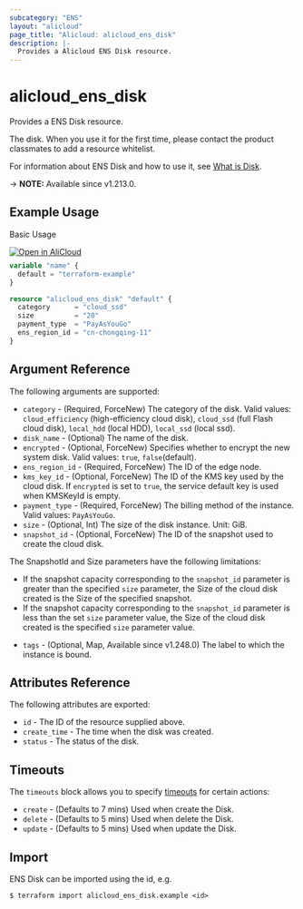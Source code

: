 ```yaml
---
subcategory: "ENS"
layout: "alicloud"
page_title: "Alicloud: alicloud_ens_disk"
description: |-
  Provides a Alicloud ENS Disk resource.
---
```


# alicloud_ens_disk

Provides a ENS Disk resource.

The disk. When you use it for the first time, please contact the product classmates to add a resource whitelist.

For information about ENS Disk and how to use it, see [What is Disk](https://www.alibabacloud.com/help/en/ens/developer-reference/api-ens-2017-11-10-createdisk).

-> **NOTE:** Available since v1.213.0.

## Example Usage

Basic Usage

<div style="display: block;margin-bottom: 40px;"><div class="oics-button" style="float: right;position: absolute;margin-bottom: 10px;">
  <a href="https://api.aliyun.com/terraform?resource=alicloud_ens_disk&exampleId=7fe7f716-126b-df67-1588-d35a2318e7e1db18acca&activeTab=example&spm=docs.r.ens_disk.0.7fe7f71612&intl_lang=EN_US" target="_blank">
    <img alt="Open in AliCloud" src="https://img.alicdn.com/imgextra/i1/O1CN01hjjqXv1uYUlY56FyX_!!6000000006049-55-tps-254-36.svg" style="max-height: 44px; max-width: 100%;">
  </a>
</div></div>

```terraform
variable "name" {
  default = "terraform-example"
}

resource "alicloud_ens_disk" "default" {
  category      = "cloud_ssd"
  size          = "20"
  payment_type  = "PayAsYouGo"
  ens_region_id = "cn-chongqing-11"
}
```

## Argument Reference

The following arguments are supported:
* `category` - (Required, ForceNew) The category of the disk. Valid values: `cloud_efficiency` (high-efficiency cloud disk), `cloud_ssd` (full Flash cloud disk), `local_hdd` (local HDD), `local_ssd` (local ssd).
* `disk_name` - (Optional) The name of the disk.
* `encrypted` - (Optional, ForceNew) Specifies whether to encrypt the new system disk. Valid values: `true`, `false`(default).
* `ens_region_id` - (Required, ForceNew) The ID of the edge node.
* `kms_key_id` - (Optional, ForceNew) The ID of the KMS key used by the cloud disk. If `encrypted` is set to `true`, the service default key is used when KMSKeyId is empty.
* `payment_type` - (Required, ForceNew) The billing method of the instance. Valid values: `PayAsYouGo`.
* `size` - (Optional, Int) The size of the disk instance. Unit: GiB.
* `snapshot_id` - (Optional, ForceNew) The ID of the snapshot used to create the cloud disk.

The SnapshotId and Size parameters have the following limitations:
  - If the snapshot capacity corresponding to the `snapshot_id` parameter is greater than the specified `size` parameter, the Size of the cloud disk created is the Size of the specified snapshot.
  - If the snapshot capacity corresponding to the `snapshot_id` parameter is less than the set `size` parameter value, the Size of the cloud disk created is the specified `size` parameter value.
* `tags` - (Optional, Map, Available since v1.248.0) The label to which the instance is bound.

## Attributes Reference

The following attributes are exported:
* `id` - The ID of the resource supplied above.
* `create_time` - The time when the disk was created.
* `status` - The status of the disk.

## Timeouts

The `timeouts` block allows you to specify [timeouts](https://www.terraform.io/docs/configuration-0-11/resources.html#timeouts) for certain actions:
* `create` - (Defaults to 7 mins) Used when create the Disk.
* `delete` - (Defaults to 5 mins) Used when delete the Disk.
* `update` - (Defaults to 5 mins) Used when update the Disk.

## Import

ENS Disk can be imported using the id, e.g.

```shell
$ terraform import alicloud_ens_disk.example <id>
```

